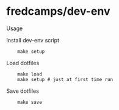 fredcamps/dev-env
=============
Usage

Install dev-env script
```
	make setup
```

Load dotfiles
```
	make load
	make setup # just at first time run
```

Save dotfiles
```
	make save
```
